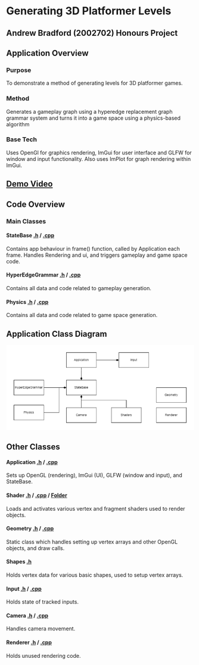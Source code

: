 # Generating 3D Platformer Levels
## Andrew Bradford (2002702) Honours Project

## Application Overview

### Purpose

To demonstrate a method of generating levels for 3D platformer games.

### Method

Generates a gameplay graph using a hyperedge replacement graph grammar system and turns it into a game space using a physics-based algorithm

### Base Tech

Uses OpenGl for graphics rendering, ImGui for user interface and GLFW for window and input functionality. Also uses ImPlot for graph rendering within ImGui.

## [Demo Video](https://youtu.be/67lgHdFz8fA)

## Code Overview

### Main Classes


#### StateBase [.h](https://github.com/AndrewBradford/BaseApplication/blob/master/BaseApplication/BaseApplication/StateBase.h) / [.cpp](https://github.com/AndrewBradford/BaseApplication/blob/master/BaseApplication/BaseApplication/StateBase.cpp)

Contains app behaviour in frame() function, called by Application each frame. Handles Rendering and ui, and triggers gameplay and game space code.

#### HyperEdgeGrammar [.h](https://github.com/AndrewBradford/BaseApplication/blob/master/BaseApplication/BaseApplication/HyperEdgeGrammar.h) / [.cpp](https://github.com/AndrewBradford/BaseApplication/blob/master/BaseApplication/BaseApplication/HyperEdgeGrammar.cpp)

Contains all data and code related to gameplay generation.

#### Physics [.h](https://github.com/AndrewBradford/BaseApplication/blob/master/BaseApplication/BaseApplication/Physics.h) / [.cpp](https://github.com/AndrewBradford/BaseApplication/blob/master/BaseApplication/BaseApplication/Physics.cpp)

Contains all data and code related to game space generation.

## Application Class Diagram

![ ](https://github.com/AndrewBradford/BaseApplication/blob/master/AppClasses.png)

## Other Classes

#### Application [.h](https://github.com/AndrewBradford/BaseApplication/blob/master/BaseApplication/BaseApplication/Application.h) / [.cpp](https://github.com/AndrewBradford/BaseApplication/blob/master/BaseApplication/BaseApplication/Application.cpp)

Sets up OpenGL (rendering), ImGui (UI), GLFW (window and input), and StateBase.

#### Shader [.h](https://github.com/AndrewBradford/BaseApplication/blob/master/BaseApplication/BaseApplication/Shader.h) / [.cpp](https://github.com/AndrewBradford/BaseApplication/blob/master/BaseApplication/BaseApplication/Shader.cpp) / [Folder](https://github.com/AndrewBradford/BaseApplication/tree/master/BaseApplication/BaseApplication/shaders)

Loads and activates various vertex and fragment shaders used to render objects.

#### Geometry [.h](https://github.com/AndrewBradford/BaseApplication/blob/master/BaseApplication/BaseApplication/Geometry.h) / [.cpp](https://github.com/AndrewBradford/BaseApplication/blob/master/BaseApplication/BaseApplication/Geometry.cpp)

Static class which handles setting up vertex arrays and other OpenGL objects, and draw calls.

#### Shapes [.h](https://github.com/AndrewBradford/BaseApplication/blob/master/BaseApplication/BaseApplication/Shapes.h)

Holds vertex data for various basic shapes, used to setup vertex arrays.

#### Input [.h](https://github.com/AndrewBradford/BaseApplication/blob/master/BaseApplication/BaseApplication/Input.h) / [.cpp](https://github.com/AndrewBradford/BaseApplication/blob/master/BaseApplication/BaseApplication/Input.cpp)

Holds state of tracked inputs.

#### Camera  [.h](https://github.com/AndrewBradford/BaseApplication/blob/master/BaseApplication/BaseApplication/Camera.h) / [.cpp](https://github.com/AndrewBradford/BaseApplication/blob/master/BaseApplication/BaseApplication/Camera.cpp)

Handles camera movement.

#### Renderer [.h](https://github.com/AndrewBradford/BaseApplication/blob/master/BaseApplication/BaseApplication/Renderer.h) / [.cpp](https://github.com/AndrewBradford/BaseApplication/blob/master/BaseApplication/BaseApplication/Renderer.cpp)

Holds unused rendering code.








